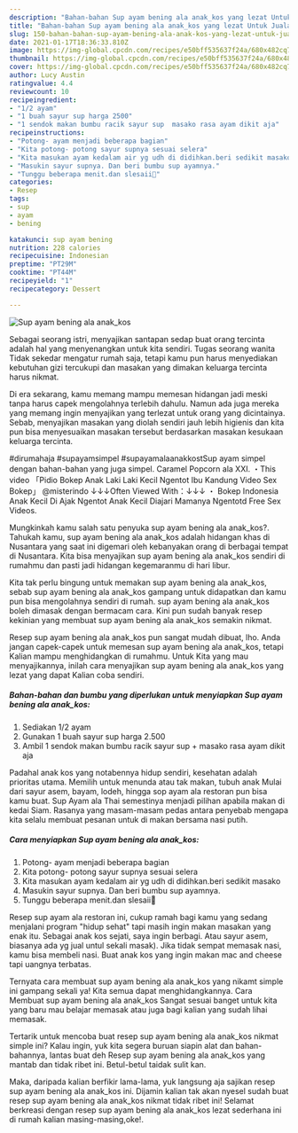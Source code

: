 ```yaml
---
description: "Bahan-bahan Sup ayam bening ala anak_kos yang lezat Untuk Jualan"
title: "Bahan-bahan Sup ayam bening ala anak_kos yang lezat Untuk Jualan"
slug: 150-bahan-bahan-sup-ayam-bening-ala-anak-kos-yang-lezat-untuk-jualan
date: 2021-01-17T18:36:33.810Z
image: https://img-global.cpcdn.com/recipes/e50bff535637f24a/680x482cq70/sup-ayam-bening-ala-anak_kos-foto-resep-utama.jpg
thumbnail: https://img-global.cpcdn.com/recipes/e50bff535637f24a/680x482cq70/sup-ayam-bening-ala-anak_kos-foto-resep-utama.jpg
cover: https://img-global.cpcdn.com/recipes/e50bff535637f24a/680x482cq70/sup-ayam-bening-ala-anak_kos-foto-resep-utama.jpg
author: Lucy Austin
ratingvalue: 4.4
reviewcount: 10
recipeingredient:
- "1/2 ayam"
- "1 buah sayur sup harga 2500"
- "1 sendok makan bumbu racik sayur sup  masako rasa ayam dikit aja"
recipeinstructions:
- "Potong- ayam menjadi beberapa bagian"
- "Kita potong- potong sayur supnya sesuai selera"
- "Kita masukan ayam kedalam air yg udh di didihkan.beri sedikit masako"
- "Masukin sayur supnya. Dan beri bumbu sup ayamnya."
- "Tunggu beberapa menit.dan slesaii🤤"
categories:
- Resep
tags:
- sup
- ayam
- bening

katakunci: sup ayam bening 
nutrition: 228 calories
recipecuisine: Indonesian
preptime: "PT29M"
cooktime: "PT44M"
recipeyield: "1"
recipecategory: Dessert

---
```



![Sup ayam bening ala anak_kos](https://img-global.cpcdn.com/recipes/e50bff535637f24a/680x482cq70/sup-ayam-bening-ala-anak_kos-foto-resep-utama.jpg)

Sebagai seorang istri, menyajikan santapan sedap buat orang tercinta adalah hal yang menyenangkan untuk kita sendiri. Tugas seorang  wanita Tidak sekedar mengatur rumah saja, tetapi kamu pun harus menyediakan kebutuhan gizi tercukupi dan masakan yang dimakan keluarga tercinta harus nikmat.

Di era  sekarang, kamu memang mampu memesan hidangan jadi meski tanpa harus capek mengolahnya terlebih dahulu. Namun ada juga mereka yang memang ingin menyajikan yang terlezat untuk orang yang dicintainya. Sebab, menyajikan masakan yang diolah sendiri jauh lebih higienis dan kita pun bisa menyesuaikan masakan tersebut berdasarkan masakan kesukaan keluarga tercinta. 

#dirumahaja #supayamsimpel #supayamalaanakkostSup ayam simpel dengan bahan-bahan yang juga simpel. Caramel Popcorn ala XXI. ・This video 「Pidio Bokep Anak Laki Laki Kecil Ngentot Ibu Kandung Video Sex Bokep」 @misterindo ↓↓↓Often Viewed With：↓↓↓ ・ Bokep Indonesia Anak Kecil Di Ajak Ngentot Anak Kecil Diajari Mamanya Ngentotd Free Sex Videos.

Mungkinkah kamu salah satu penyuka sup ayam bening ala anak_kos?. Tahukah kamu, sup ayam bening ala anak_kos adalah hidangan khas di Nusantara yang saat ini digemari oleh kebanyakan orang di berbagai tempat di Nusantara. Kita bisa menyajikan sup ayam bening ala anak_kos sendiri di rumahmu dan pasti jadi hidangan kegemaranmu di hari libur.

Kita tak perlu bingung untuk memakan sup ayam bening ala anak_kos, sebab sup ayam bening ala anak_kos gampang untuk didapatkan dan kamu pun bisa mengolahnya sendiri di rumah. sup ayam bening ala anak_kos boleh dimasak dengan bermacam cara. Kini pun sudah banyak resep kekinian yang membuat sup ayam bening ala anak_kos semakin nikmat.

Resep sup ayam bening ala anak_kos pun sangat mudah dibuat, lho. Anda jangan capek-capek untuk memesan sup ayam bening ala anak_kos, tetapi Kalian mampu menghidangkan di rumahmu. Untuk Kita yang mau menyajikannya, inilah cara menyajikan sup ayam bening ala anak_kos yang lezat yang dapat Kalian coba sendiri.

<!--inarticleads1-->

##### Bahan-bahan dan bumbu yang diperlukan untuk menyiapkan Sup ayam bening ala anak_kos:

1. Sediakan 1/2 ayam
1. Gunakan 1 buah sayur sup harga 2.500
1. Ambil 1 sendok makan bumbu racik sayur sup + masako rasa ayam dikit aja


Padahal anak kos yang notabennya hidup sendiri, kesehatan adalah prioritas utama. Memilih untuk menunda atau tak makan, tubuh anak Mulai dari sayur asem, bayam, lodeh, hingga sop ayam ala restoran pun bisa kamu buat. Sup Ayam ala Thai semestinya menjadi pilihan apabila makan di kedai Siam. Rasanya yang masam-masam pedas antara penyebab mengapa kita selalu membuat pesanan untuk di makan bersama nasi putih. 

<!--inarticleads2-->

##### Cara menyiapkan Sup ayam bening ala anak_kos:

1. Potong- ayam menjadi beberapa bagian
1. Kita potong- potong sayur supnya sesuai selera
1. Kita masukan ayam kedalam air yg udh di didihkan.beri sedikit masako
1. Masukin sayur supnya. Dan beri bumbu sup ayamnya.
1. Tunggu beberapa menit.dan slesaii🤤


Resep sup ayam ala restoran ini, cukup ramah bagi kamu yang sedang menjalani program &#34;hidup sehat&#34; tapi masih ingin makan masakan yang enak itu. Sebagai anak kos sejati, saya ingin berbagi. Atau sayur asem, biasanya ada yg jual untul sekali masak). Jika tidak sempat memasak nasi, kamu bisa membeli nasi. Buat anak kos yang ingin makan mac and cheese tapi uangnya terbatas. 

Ternyata cara membuat sup ayam bening ala anak_kos yang nikamt simple ini gampang sekali ya! Kita semua dapat menghidangkannya. Cara Membuat sup ayam bening ala anak_kos Sangat sesuai banget untuk kita yang baru mau belajar memasak atau juga bagi kalian yang sudah lihai memasak.

Tertarik untuk mencoba buat resep sup ayam bening ala anak_kos nikmat simple ini? Kalau ingin, yuk kita segera buruan siapin alat dan bahan-bahannya, lantas buat deh Resep sup ayam bening ala anak_kos yang mantab dan tidak ribet ini. Betul-betul taidak sulit kan. 

Maka, daripada kalian berfikir lama-lama, yuk langsung aja sajikan resep sup ayam bening ala anak_kos ini. Dijamin kalian tak akan nyesel sudah buat resep sup ayam bening ala anak_kos nikmat tidak ribet ini! Selamat berkreasi dengan resep sup ayam bening ala anak_kos lezat sederhana ini di rumah kalian masing-masing,oke!.

